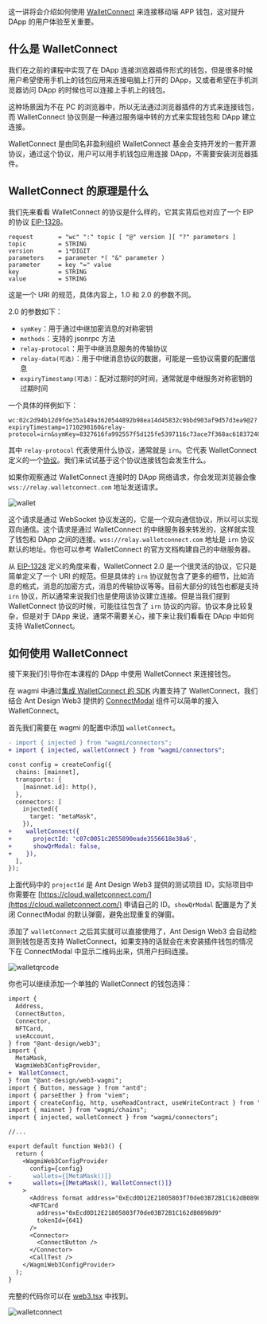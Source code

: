 这一讲将会介绍如何使用 [WalletConnect](https://walletconnect.com/) 来连接移动端 APP 钱包，这对提升 DApp 的用户体验至关重要。

## 什么是 WalletConnect

我们在之前的课程中实现了在 DApp 连接浏览器插件形式的钱包，但是很多时候用户希望使用手机上的钱包应用来连接电脑上打开的 DApp，又或者希望在手机浏览器访问 DApp 的时候也可以连接上手机上的钱包。

这种场景因为不在 PC 的浏览器中，所以无法通过浏览器插件的方式来连接钱包，而 WalletConnect 协议则是一种通过服务端中转的方式来实现钱包和 DApp 建立连接。

WalletConnect 是由同名非盈利组织 WalletConnect 基金会支持开发的一套开源协议，通过这个协议，用户可以用手机钱包应用连接 DApp，不需要安装浏览器插件。

## WalletConnect 的原理是什么

我们先来看看 WalletConnect 的协议是什么样的，它其实背后也对应了一个 EIP 的协议 [EIP-1328](https://eips.ethereum.org/EIPS/eip-1328)。

```
request       = "wc" ":" topic [ "@" version ][ "?" parameters ]
topic         = STRING
version       = 1*DIGIT
parameters    = parameter *( "&" parameter )
parameter     = key "=" value
key           = STRING
value         = STRING
```

这是一个 URI 的规范，具体内容上，1.0 和 2.0 的参数不同。

2.0 的参数如下：

- `symKey`：用于通过中继加密消息的对称密钥
- `methods`：支持的 jsonrpc 方法
- `relay-protocol`：用于中继消息服务的传输协议
- `relay-data(可选)`：用于中继消息协议的数据，可能是一些协议需要的配置信息
- `expiryTimestamp(可选)`：配对过期时的时间，通常就是中继服务对称密钥的过期时间

一个具体的样例如下：

```
wc:02c2d94b12d9fde35a149a3620544892b98ea14d45832c9bbd903af9d57d3ea9@2?expiryTimestamp=1710298160&relay-protocol=irn&symKey=8327616fa992557f5d125fe5397116c73ace7f368ac6183724052b1bcb917414
```

其中 `relay-protocol` 代表使用什么协议，通常就是 `irn`。它代表 WalletConnect 定义的一个[协议](https://specs.walletconnect.com/2.0/specs/servers/relay/relay-server-rpc)。我们来试试基于这个协议连接钱包会发生什么。

如果你观察通过 WalletConnect 连接时的 DApp 网络请求，你会发现浏览器会像 `wss://relay.walletconnect.com` 地址发送请求。

![wallet](./img/walletnetwork.png)

这个请求是通过 WebSocket 协议发送的，它是一个双向通信协议，所以可以实现双向通信。这个请求是通过 WalletConnect 的中继服务器来转发的，这样就实现了钱包和 DApp 之间的连接。`wss://relay.walletconnect.com` 地址是 `irn` 协议默认的地址。你也可以参考 WalletConnect 的官方文档构建自己的中继服务器。

从 [EIP-1328](https://eips.ethereum.org/EIPS/eip-1328) 定义的角度来看，WalletConnect 2.0 是一个很灵活的协议，它只是简单定义了一个 URI 的规范。但是具体的 `irn` 协议就包含了更多的细节，比如消息的格式，消息的加密方式，消息的传输协议等等。目前大部分的钱包也都是支持 `irn` 协议，所以通常来说我们也是使用该协议建立连接。但是当我们提到 WalletConnect 协议的时候，可能往往包含了 `irn` 协议的内容。协议本身比较复杂，但是对于 DApp 来说，通常不需要关心，接下来让我们看看在 DApp 中如何支持 WalletConnect。

## 如何使用 WalletConnect

接下来我们引导你在本课程的 DApp 中使用 WalletConnect 来连接钱包。

在 wagmi 中通过[集成 WalletConnect 的 SDK](https://wagmi.sh/core/api/connectors/walletConnect) 内置支持了 WalletConnect，我们结合 Ant Design Web3 提供的 [ConnectModal](https://web3.ant.design/components/connect-modal-cn) 组件可以简单的接入 WalletConnect。

首先我们需要在 wagmi 的配置中添加 `walletConnect`。

```diff
- import { injected } from "wagmi/connectors";
+ import { injected, walletConnect } from "wagmi/connectors";

const config = createConfig({
  chains: [mainnet],
  transports: {
    [mainnet.id]: http(),
  },
  connectors: [
    injected({
      target: "metaMask",
    }),
+    walletConnect({
+      projectId: 'c07c0051c2055890eade3556618e38a6',
+      showQrModal: false,
+    }),
  ],
});
```

上面代码中的 `projectId` 是 Ant Design Web3 提供的测试项目 ID，实际项目中你需要在 [https://cloud.walletconnect.com/](https://cloud.walletconnect.com/) 申请自己的 ID。`showQrModal` 配置是为了关闭 ConnectModal 的默认弹窗，避免出现重复的弹窗。

添加了 `walletConnect` 之后其实就可以直接使用了，Ant Design Web3 会自动检测到钱包是否支持 WalletConnect，如果支持的话就会在未安装插件钱包的情况下在 ConnectModal 中显示二维码出来，供用户扫码连接。

![walletqrcode](./img/walletqrcode.png)

你也可以继续添加一个单独的 WalletConnect 的钱包选择：

```diff
import {
  Address,
  ConnectButton,
  Connector,
  NFTCard,
  useAccount,
} from "@ant-design/web3";
import {
  MetaMask,
  WagmiWeb3ConfigProvider,
+  WalletConnect,
} from "@ant-design/web3-wagmi";
import { Button, message } from "antd";
import { parseEther } from "viem";
import { createConfig, http, useReadContract, useWriteContract } from "wagmi";
import { mainnet } from "wagmi/chains";
import { injected, walletConnect } from "wagmi/connectors";

//...

export default function Web3() {
  return (
    <WagmiWeb3ConfigProvider
      config={config}
-      wallets={[MetaMask()]}
+      wallets={[MetaMask(), WalletConnect()]}
    >
      <Address format address="0xEcd0D12E21805803f70de03B72B1C162dB0898d9" />
      <NFTCard
        address="0xEcd0D12E21805803f70de03B72B1C162dB0898d9"
        tokenId={641}
      />
      <Connector>
        <ConnectButton />
      </Connector>
      <CallTest />
    </WagmiWeb3ConfigProvider>
  );
}
```

完整的代码你可以在 [web3.tsx](./web3.tsx) 中找到。

![walletconnect](./img/walletconnect.png)
